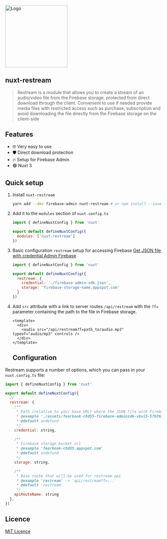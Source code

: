 
<img src="https://uc882976b624c423c094086a12ea.previews.dropboxusercontent.com/p/thumb/ABnCeOauOGCvGQLZ--qVAWN-8DZtimdQl-iFmLqq-xiHsT0o8eIPl5vJ5KVmrGhvgrEeOpwCNobsmLwhh-5fEicM9Hry6mOcTSmW72x0GNNdJ1MVchfk7yfb5oSMcHWBEshr_FV92ui1ziQJHA3z3FsefRKg5RKTuQjwO6CG3p4p9cSnhEVMbnryCayIgzklsQNBC239AZ_81RxWY1ir-eluvkQqDXd2hSLkiMib-wFO555MYAqVkEPDfIyDTX3-fbsA418QQkTCOVBnwJnZvSTgMan9C4bN9racctUZpqnOUPysQWB7KbGws0cIMhazKh5cXVDJ89bySvZfwln_uCiWKJoXRB8A9FYgXM0E79hTlr8klsdA_I65Ta-8_rjsRSaP7eIV3EOxfeGJJzvOWMZgWpLtrA2v90mIYXFbcv0cQQ/p.png" alt="Logo" width="200" height="auto">

## nuxt-restream

> Restream is a module that allows you to create a stream of an audio/video file from the Firebase storage, protected from direct download through the client. Convenient to use if needed provide media files with restricted access such as purchase, subscription and avoid downloading the file directly from the Firebase storage on the client-side

## Features

- 🤓 Very easy to use
- 🛡 Direct download protection
- 🔥 Setup for Firebase Admin
- 🟢 Nuxt 3

## Quick setup

1. Install `nuxt-restream`

   ```bash
   yarn add --dev firebase-admin nuxt-restream # or npm install --save-dev firebase-admin nuxt-restream
   ```

2. Add it to the `modules` section of `nuxt.config.ts`
   ```js
   import { defineNuxtConfig } from 'nuxt'

   export default defineNuxtConfig({
     modules: ['nuxt-restream']
   })
   ```

3. Basic configuration `restream` setup for accessing Firebase [Get JSON file with credential Admin Firebase](https://console.firebase.google.com/project/_/settings/serviceaccounts/adminsdk)
   ```js
   import { defineNuxtConfig } from 'nuxt'

   export default defineNuxtConfig({     
     restream: {
       credential: './firebase-admin-sdk.json',
       storage: 'firebase-storage-name.appspot.com'
     }
   })
   ```

4. Add `src` attribute with a link to server routes `/api/restream` with the `?f=` parameter containing the path to the file in Firebase storage.

   ```vue
   <template>
     <div>
       <audio src="/api/restream?f=path_to/audio.mp3" typeof="audio/mp3" controls />
     </div>
   </template>
   ```

   ## Configuration

Restream supports a number of options, which you can pass in your `nuxt.config.ts` file:

```js
import { defineNuxtConfig } from 'nuxt'

export default defineNuxtConfig({
  // ...
  restream: {
    /**
     * Path (relative to your base URL) where the JSON file with Firebase admin credentials.
     * @example './assets/fearbook-c8d55-firebase-adminsdk-vbvi5-57b761f13c.json'
     * @default undefund
     */
    credential: string,

    /**
     * Firebase storage bucket url
     * @example 'fearbook-c8d55.appspot.com'
     * @default undefund
     */
    storage: string,

    /**
     * Base route that will be used for restream api
     * @example 'restream' -> 'api/restream?f=...'
     * @default 'restream' 
     */
    apiRouteName: string
  },
})
```

## Licence

[MIT Licence](./LICENCE)
